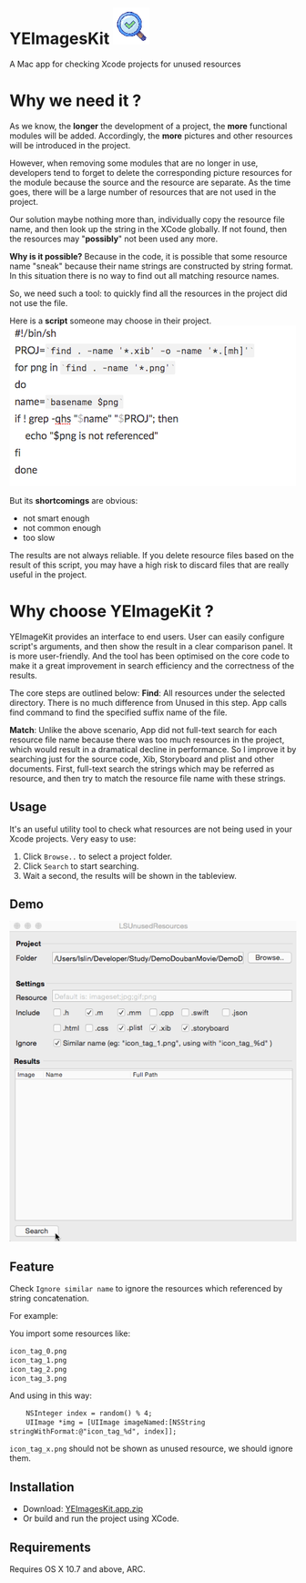 # YEImagesKit ![App Icon](https://github.com/Eugenia-Ye/YEImagesKit/blob/master/YEImagesKit/Recourse/Images.xcassets/AppIcon.appiconset/Icon_32%402x.png)
A Mac app for checking Xcode projects for unused resources

# Why we need it ?

As we know, the **longer** the development of a project, the **more** functional modules will be added.  Accordingly, the **more** pictures and other resources will be introduced in the project. 

However, when removing some modules that are no longer in use, developers tend to forget to delete the corresponding picture resources for the module because the source and the resource are separate. As the time goes, there will be a large number of resources that are not used in the project.

Our solution maybe nothing more than, individually copy the resource file name, and then look up the string in the XCode globally. If not found, then the resources may "**possibly**" not been used any more. 

**Why is it possible?** Because in the code, it is possible that some resource name "sneak" because their name strings are constructed by string format. In this situation there is no way to find out all matching resource names.

So, we need such a tool: to quickly find all the resources in the project did not use the file.

Here is a **script** someone may choose in their project.
![script](https://github.com/Eugenia-Ye/YEImagesKit/blob/master/script.png)

But its **shortcomings** are obvious: 
 - not smart enough
 - not common enough
 - too slow

The results are not always reliable. If you delete resource files based on the result of this script, you may have a high risk to discard files that are really useful in the project.

# Why choose YEImageKit ?

YEImageKit provides an interface to end users. User can easily configure script's arguments, and then show the result in a clear comparison panel. It is more user-friendly.
And the tool has been optimised on the core code to make it a great improvement in search efficiency and the correctness of the results.

The core steps are outlined below:
**Find**: All resources under the selected directory. There is no much difference from Unused in this step. App calls find command to find the specified suffix name of the file.

**Match**: Unlike the above scenario, App did not full-text search for each resource file name because there was too much resources in the project, which would result in a dramatical decline in performance. So I improve it by searching just for the source code, Xib, Storyboard and plist and other documents. First, full-text search the strings which may be referred as resource, and then try to match the resource file name with these strings.

## Usage

It's an useful utility tool to check what resources are not being used in your Xcode projects. Very easy to use: 

1. Click `Browse..` to select a project folder.
2. Click `Search` to start searching.
3. Wait a second, the results will be shown in the tableview.

## Demo
![Demo](https://github.com/Eugenia-Ye/YEImagesKit/blob/master/YEImagesKitExample.gif)


## Feature

Check `Ignore similar name` to ignore the resources which referenced by string concatenation.

For example:

You import some resources like:

```
icon_tag_0.png
icon_tag_1.png
icon_tag_2.png
icon_tag_3.png
```

And using in this way:

```
	NSInteger index = random() % 4;
	UIImage *img = [UIImage imageNamed:[NSString stringWithFormat:@"icon_tag_%d", index]];
```

`icon_tag_x.png` should not be shown as unused resource, we should ignore them.

## Installation

* Download: [YEImagesKit.app.zip](https://github.com/Eugenia-Ye/YEImagesKit/tree/master/Release/YEImagesKit.app.zip)
* Or build and run the project using XCode.

## Requirements

Requires OS X 10.7 and above, ARC.
